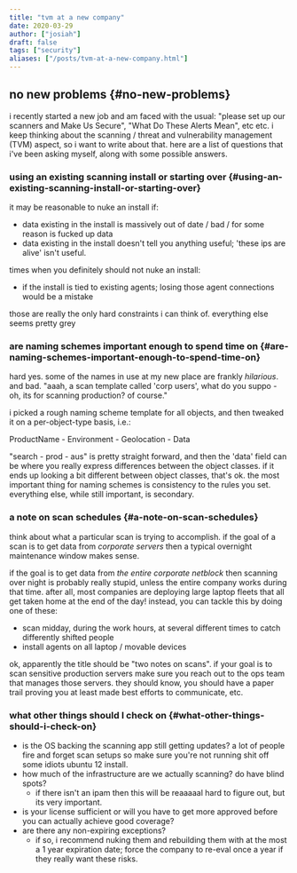 ```yaml
---
title: "tvm at a new company"
date: 2020-03-29
author: ["josiah"]
draft: false
tags: ["security"]
aliases: ["/posts/tvm-at-a-new-company.html"]
---
```


## no new problems {#no-new-problems}

i recently started a new job and am faced with the usual: "please set up our scanners and Make Us Secure", "What Do These Alerts Mean", etc etc. i keep thinking about the scanning / threat and vulnerability management (TVM) aspect, so i want to write about that. here are a list of questions that i've been asking myself, along with some possible answers.


### using an existing scanning install or starting over {#using-an-existing-scanning-install-or-starting-over}

it may be reasonable to nuke an install if:

-   data existing in the install is massively out of date / bad / for some reason is fucked up data
-   data existing in the install doesn't tell you anything useful; 'these ips are alive' isn't useful.

times when you definitely should not nuke an install:

-   if the install is tied to existing agents; losing those agent connections would be a mistake

those are really the only hard constraints i can think of. everything else seems pretty grey


### are naming schemes important enough to spend time on {#are-naming-schemes-important-enough-to-spend-time-on}

hard yes. some of the names in use at my new place are frankly _hilarious_. and bad. "aaah, a scan template called 'corp users', what do you suppo - oh, its for scanning production? of course."

i picked a rough naming scheme template for all objects, and then tweaked it on a per-object-type basis, i.e.:

ProductName - Environment - Geolocation - Data

"search - prod - aus" is pretty straight forward, and then the 'data' field can be where you really express differences between the object classes. if it ends up looking a bit different between object classes, that's ok. the most important thing for naming schemes is consistency to the rules you set. everything else, while still important, is secondary.


### a note on scan schedules {#a-note-on-scan-schedules}

think about what a particular scan is trying to accomplish. if the goal of a scan is to get data from _corporate servers_ then a typical overnight maintenance window makes sense.

if the goal is to get data from _the entire corporate netblock_ then scanning over night is probably really stupid, unless the entire company works during that time. after all, most companies are deploying large laptop fleets that all get taken home at the end of the day! instead, you can tackle this by doing one of these:

-   scan midday, during the work hours, at several different times to catch differently shifted people
-   install agents on all laptop / movable devices

ok, apparently the title should be "two notes on scans". if your goal is to scan sensitive production servers make sure you reach out to the ops team that manages those servers. they should know, you should have a paper trail proving you at least made best efforts to communicate, etc.


### what other things should I check on {#what-other-things-should-i-check-on}

-   is the OS backing the scanning app still getting updates? a lot of people fire and forget scan setups so make sure you're not running shit off some idiots ubuntu 12 install.
-   how much of the infrastructure are we actually scanning? do have blind spots?
    -   if there isn't an ipam then this will be reaaaaal hard to figure out, but its very important.
-   is your license sufficient or will you have to get more approved before you can actually achieve good coverage?
-   are there any non-expiring exceptions?
    -   if so, i recommend nuking them and rebuilding them with at the most a 1 year expiration date; force the company to re-eval once a year if they really want these risks.
